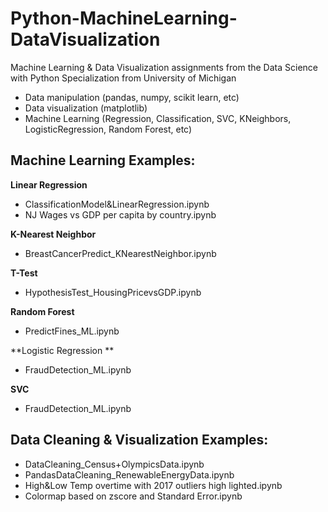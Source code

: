 # Python-MachineLearning-DataVisualization
Machine Learning & Data Visualization assignments from the Data Science with Python Specialization from University of Michigan
- Data manipulation (pandas, numpy, scikit learn, etc)
- Data visualization (matplotlib)
- Machine Learning (Regression, Classification, SVC, KNeighbors, LogisticRegression, Random Forest, etc) 

## Machine Learning Examples: 
**Linear Regression** 
- ClassificationModel&LinearRegression.ipynb 
- NJ Wages vs GDP per capita by country.ipynb 

**K-Nearest Neighbor** 
- BreastCancerPredict_KNearestNeighbor.ipynb 

**T-Test**
- HypothesisTest_HousingPricevsGDP.ipynb

**Random Forest** 
- PredictFines_ML.ipynb

**Logistic Regression **
- FraudDetection_ML.ipynb

**SVC**
- FraudDetection_ML.ipynb

## Data Cleaning & Visualization Examples: 
- DataCleaning_Census+OlympicsData.ipynb
- PandasDataCleaning_RenewableEnergyData.ipynb
- High&Low Temp overtime with 2017 outliers high lighted.ipynb
- Colormap based on zscore and Standard Error.ipynb
